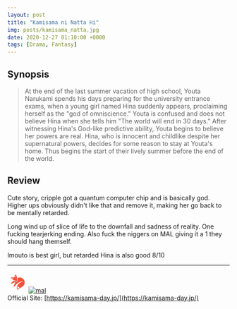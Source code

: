 ```yaml
---
layout: post
title: "Kamisama ni Natta Hi"
img: posts/kamisama_natta.jpg 
date: 2020-12-27 01:10:00 +0000
tags: [Drama, Fantasy]
---
```


## Synopsis
>At the end of the last summer vacation of high school, Youta Narukami spends his days preparing for the university entrance exams, when a young girl named Hina suddenly appears, proclaiming herself as the "god of omniscience." Youta is confused and does not believe Hina when she tells him "The world will end in 30 days." After witnessing Hina's God-like predictive ability, Youta begins to believe her powers are real. Hina, who is innocent and childlike despite her supernatural powers, decides for some reason to stay at Youta's home. Thus begins the start of their lively summer before the end of the world.

## Review
Cute story, cripple got a quantum computer chip and is basically god. Higher ups obviously didn't like that and remove it, making her go back to be mentally retarded.

Long wind up of slice of life to the downfall and sadness of reality. One fucking tearjerking ending. Also fuck the niggers on MAL giving it a 1 they should hang themself.
   
Imouto is best girl, but retarded Hina is also good 8/10

---

[![kitsu](..\assets\img\kitsu.png)](https://kitsu.io/anime/kamisama-ni-natta-hi)[![mal](..\assets\img\mal.ico)](https://myanimelist.net/anime/41930/Kamisama_ni_Natta_Hi)  
Official Site: [https://kamisama-day.jp/](https://kamisama-day.jp/)
